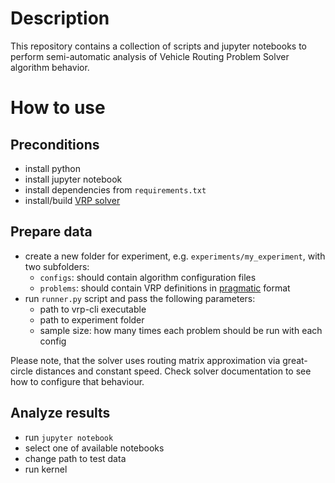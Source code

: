 # Description

This repository contains a collection of scripts and jupyter notebooks to perform semi-automatic analysis of Vehicle Routing Problem Solver algorithm behavior.

# How to use

## Preconditions

* install python
* install jupyter notebook
* install dependencies from `requirements.txt`
* install/build [VRP solver](https://github.com/reinterpretcat/vrp)

## Prepare data

* create a new folder for experiment, e.g. `experiments/my_experiment`, with two subfolders:
    * `configs`: should contain algorithm configuration files
    * `problems`: should contain VRP definitions in [pragmatic](https://reinterpretcat.github.io/vrp/concepts/pragmatic/index.html) format
* run `runner.py` script and pass the following parameters:
    * path to vrp-cli executable
    * path to experiment folder
    * sample size: how many times each problem should be run with each config

Please note, that the solver uses routing matrix approximation via great-circle distances and constant speed. Check solver documentation to see how to configure that behaviour.

## Analyze results

* run `jupyter notebook`
* select one of available notebooks
* change path to test data
* run kernel
